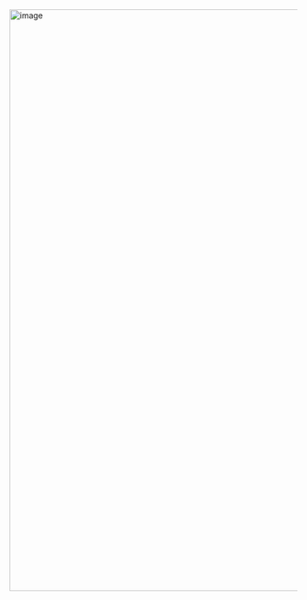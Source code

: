 

<img width="1019" alt="image" src="https://github.com/git-thaitech/design-patterns/assets/72333463/5426492b-ead3-4773-b87c-057abda9581d">
